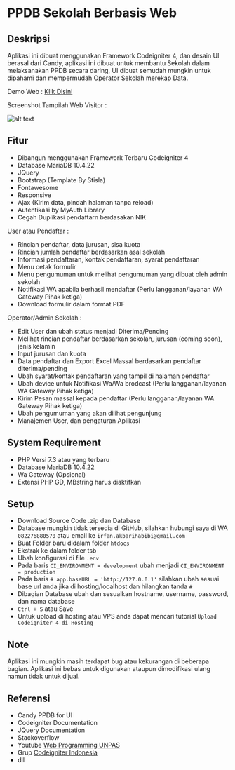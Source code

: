 # PPDB Sekolah Berbasis Web

## Deskripsi

Aplikasi ini dibuat menggunakan Framework Codeigniter 4, dan desain UI berasal dari Candy, aplikasi ini dibuat untuk membantu Sekolah dalam melaksanakan PPDB secara daring, UI dibuat semudah mungkin untuk dipahami dan mempermudah Operator Sekolah merekap Data.

Demo Web : [Klik Disini](https://habib.masuk.id)

Screenshot Tampilah Web Visitor :

![alt text](https://i.ibb.co/RTG9zBw/Web-capture-18-12-2021-74040-localhost.jpg)

## Fitur

- Dibangun menggunakan Framework Terbaru Codeigniter 4
- Database MariaDB 10.4.22
- JQuery
- Bootstrap (Template By Stisla)
- Fontawesome
- Responsive
- Ajax (Kirim data, pindah halaman tanpa reload)
- Autentikasi by MyAuth Library
- Cegah Duplikasi pendaftarn berdasakan NIK

User atau Pendaftar :

- Rincian pendaftar, data jurusan, sisa kuota
- Rincian jumlah pendaftar berdasarkan asal sekolah
- Informasi pendaftaran, kontak pendaftaran, syarat pendaftaran
- Menu cetak formulir
- Menu pengumuman untuk melihat pengumuman yang dibuat oleh admin sekolah
- Notifikasi WA apabila berhasil mendaftar (Perlu langganan/layanan WA Gateway Pihak ketiga)
- Download formulir dalam format PDF

Operator/Admin Sekolah :

- Edit User dan ubah status menjadi Diterima/Pending
- Melihat rincian pendaftar berdasarkan sekolah, jurusan (coming soon), jenis kelamin
- Input jurusan dan kuota
- Data pendaftar dan Export Excel Massal berdasarkan pendaftar diterima/pending
- Ubah syarat/kontak pendaftaran yang tampil di halaman pendaftar
- Ubah device untuk Notifikasi Wa/Wa brodcast (Perlu langganan/layanan WA Gateway Pihak ketiga)
- Kirim Pesan massal kepada pendaftar (Perlu langganan/layanan WA Gateway Pihak ketiga)
- Ubah pengumuman yang akan dilihat pengunjung
- Manajemen User, dan pengaturan Aplikasi

## System Requirement

- PHP Versi 7.3 atau yang terbaru
- Database MariaDB 10.4.22
- Wa Gateway (Opsional)
- Extensi PHP GD, MBstring harus diaktifkan

## Setup

- Download Source Code .zip dan Database
- Database mungkin tidak tersedia di GitHub, silahkan hubungi saya di WA `082276880570` atau email ke `irfan.akbarihabibi@gmail.com`
- Buat Folder baru didalam folder `htdocs`
- Ekstrak ke dalam folder tsb
- Ubah konfigurasi di file `.env`
- Pada baris `CI_ENVIRONMENT = development` ubah menjadi `CI_ENVIRONMENT = production`
- Pada baris `# app.baseURL = 'http://127.0.0.1'` silahkan ubah sesuai base url anda jika di hosting/localhost dan hilangkan tanda `#`
- Dibagian Database ubah dan sesuaikan hostname, username, password, dan nama database
- `Ctrl + S` atau Save
- Untuk upload di hosting atau VPS anda dapat mencari tutorial `Upload Codeigniter 4 di Hosting`

## Note

Aplikasi ini mungkin masih terdapat bug atau kekurangan di beberapa bagian. Aplikasi ini bebas untuk digunakan ataupun dimodifikasi ulang namun tidak untuk dijual.

## Referensi

- Candy PPDB for UI
- Codeigniter Documentation
- JQuery Documentation
- Stackoverflow
- Youtube [Web Programming UNPAS](https://www.youtube.com/channel/UCkXmLjEr95LVtGuIm3l2dPg)
- Grup [Codeigniter Indonesia](https://web.facebook.com/groups/codeigniter.id)
- dll
